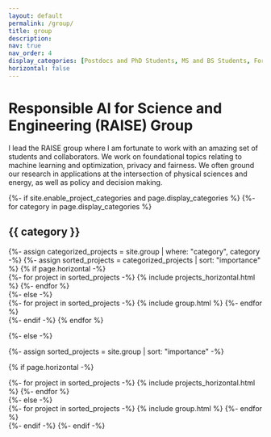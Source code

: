 ```yaml
---
layout: default
permalink: /group/
title: group
description:
nav: true
nav_order: 4
display_categories: [Postdocs and PhD Students, MS and BS Students, Former Students]
horizontal: false
---
```


# **R**esponsible **AI** for **S**cience and **E**ngineering (RAISE) Group

I lead the RAISE group where I am fortunate to work with an amazing set of students and collaborators.
We work on foundational topics relating to machine learning and optimization, privacy and fairness.
We often ground our research in applications at the intersection of physical sciences and energy, as
well as policy and decision making.



<!-- pages/projects.md -->
<div class="projects">
{%- if site.enable_project_categories and page.display_categories %}
  <!-- Display categorized projects -->
  {%- for category in page.display_categories %}
  <h2 class="category">{{ category }}</h2>
  {%- assign categorized_projects = site.group | where: "category", category -%}
  {%- assign sorted_projects = categorized_projects | sort: "importance" %}
  <!-- Generate cards for each project -->
  {% if page.horizontal -%}
  <div class="container">
    <div class="row row-cols-2">
    {%- for project in sorted_projects -%}
      {% include projects_horizontal.html %}
    {%- endfor %}
    </div>
  </div>
  {%- else -%}
  <div class="grid">
    {%- for project in sorted_projects -%}
      {% include group.html %}
    {%- endfor %}
  </div>
  {%- endif -%}
  {% endfor %}

{%- else -%}
<!-- Display projects without categories -->
  {%- assign sorted_projects = site.group | sort: "importance" -%}
  <!-- Generate cards for each project -->
  {% if page.horizontal -%}
  <div class="container">
    <div class="row row-cols-2">
    {%- for project in sorted_projects -%}
      {% include projects_horizontal.html %}
    {%- endfor %}
    </div>
  </div>
  {%- else -%}
  <div class="grid">
    {%- for project in sorted_projects -%}
      {% include group.html %}
    {%- endfor %}
  </div>
  {%- endif -%}
{%- endif -%}
</div>